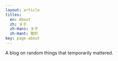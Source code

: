 ```yaml
---
layout: article
titles:
  en: About
  zh: 关于
  zh-Hans: 关于
  zh-Hant: 關於
key: page-about
---
```


A blog on random things that temporarily mattered. 


